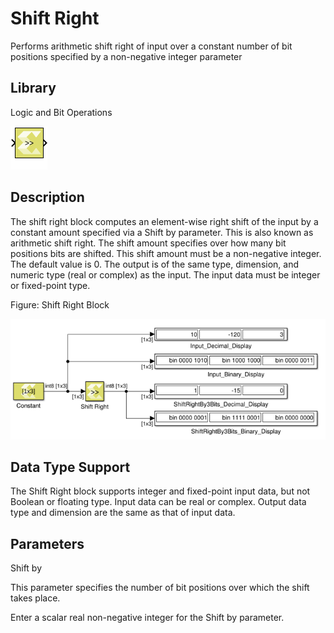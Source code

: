# Shift Right

Performs arithmetic shift right of input over a constant number of bit
positions specified by a non-negative integer parameter

## Library

Logic and Bit Operations

![](./Images/block.png)

## Description

The shift right block computes an element-wise right shift of the input
by a constant amount specified via a Shift by parameter. This is also
known as arithmetic shift right. The shift amount specifies over how
many bit positions bits are shifted. This shift amount must be a
non-negative integer. The default value is 0. The output is of the same
type, dimension, and numeric type (real or complex) as the input. The
input data must be integer or fixed-point type.

Figure: Shift Right Block

![](./Images/ata1532106555834.png)

## Data Type Support

The Shift Right block supports integer and fixed-point input data, but
not Boolean or floating type. Input data can be real or complex. Output
data type and dimension are the same as that of input data.

## Parameters

Shift by

This parameter specifies the number of bit positions over which the
shift takes place.

Enter a scalar real non-negative integer for the Shift by parameter.
